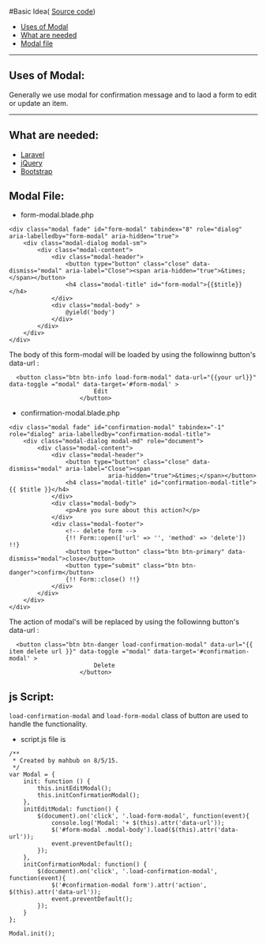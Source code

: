 #Basic Idea( [Source code](https://github.com/mrabbani/ModalReUse))

- [Uses of Modal](#uses)
- [What are needed](#requirement)
- [Modal file](#modal)


---
<a name="uses"></a>
## Uses of Modal:
  
  Generally we use modal for confirmation message and to laod a form to edit or update an item.
  
---
<a name="requirement"></a>
## What are needed:
  - [Laravel](http://laravel.com/)
  - [jQuery](https://jquery.com/)
  - [Bootstrap](http://getbootstrap.com/)
  

<a name="modal"></a>
## Modal File:

- form-modal.blade.php

```
<div class="modal fade" id="form-modal" tabindex="8" role="dialog" aria-labelledby="form-modal" aria-hidden="true">
    <div class="modal-dialog modal-sm">
        <div class="modal-content">
            <div class="modal-header">
                <button type="button" class="close" data-dismiss="modal" aria-label="Close"><span aria-hidden="true">&times;</span></button>
                <h4 class="modal-title" id="form-modal">{{$title}}</h4>
            </div>
            <div class="modal-body" >
                @yield('body')
            </div>
        </div>
    </div>
</div>
```
The body of this form-modal will be loaded by using the followinng button's data-url :
```
  <button class="btn btn-info load-form-modal" data-url="{{your url}}" data-toggle ="modal" data-target='#form-modal' >
                        Edit
                    </button>
```
- confirmation-modal.blade.php

```
<div class="modal fade" id="confirmation-modal" tabindex="-1" role="dialog" aria-labelledby="confirmation-modal-title">
    <div class="modal-dialog modal-md" role="document">
        <div class="modal-content">
            <div class="modal-header">
                <button type="button" class="close" data-dismiss="modal" aria-label="Close"><span
                            aria-hidden="true">&times;</span></button>
                <h4 class="modal-title" id="confirmation-modal-title">{{ $title }}</h4>
            </div>
            <div class="modal-body">
                <p>Are you sure about this action?</p>
            </div>
            <div class="modal-footer">
                <!-- delete form -->
                {!! Form::open(['url' => '', 'method' => 'delete']) !!}
                <button type="button" class="btn btn-primary" data-dismiss="modal">close</button>
                <button type="submit" class="btn btn-danger">confirm</button>
                {!! Form::close() !!}
            </div>
        </div>
    </div>
</div>
```
The action of modal's  will be replaced by using the followinng button's data-url :
```
  <button class="btn btn-danger load-confirmation-modal" data-url="{{ item delete url }}" data-toggle ="modal" data-target='#confirmation-modal' >
                        Delete
                    </button>
```
## js Script:
```load-confirmation-modal``` and ```load-form-modal``` class of button are used to handle the functionality.

- script.js file is 
```
/**
 * Created by mahbub on 8/5/15.
 */
var Modal = {
    init: function () {
        this.initEditModal();
        this.initConfirmationModal();
    },
    initEditModal: function() {
        $(document).on('click', '.load-form-modal', function(event){
            console.log('Modal: '+ $(this).attr('data-url'));
            $('#form-modal .modal-body').load($(this).attr('data-url'));
            event.preventDefault();
        });
    },
    initConfirmationModal: function() {
        $(document).on('click', '.load-confirmation-modal', function(event){
            $('#confirmation-modal form').attr('action', $(this).attr('data-url'));
            event.preventDefault();
        });
    }
};

Modal.init();
```
